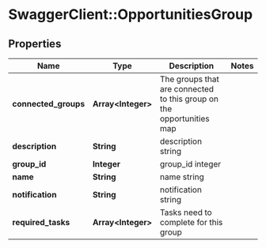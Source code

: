# SwaggerClient::OpportunitiesGroup

## Properties
Name | Type | Description | Notes
------------ | ------------- | ------------- | -------------
**connected_groups** | **Array&lt;Integer&gt;** | The groups that are connected to this group on the opportunities map | 
**description** | **String** | description string | 
**group_id** | **Integer** | group_id integer | 
**name** | **String** | name string | 
**notification** | **String** | notification string | 
**required_tasks** | **Array&lt;Integer&gt;** | Tasks need to complete for this group | 


